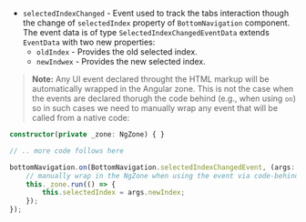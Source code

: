 - `selectedIndexChanged` - Event used to track the tabs interaction though the change of `selectedIndex` property of `BottomNavigation` component. The event data is of type `SelectedIndexChangedEventData` extends `EventData` with two new properties:
    - `oldIndex` - Provides the old selected index.
    - `newIndwex` - Provides the new selected index.

<snippet id='bottom-navigation-events-js'/>
<snippet id='bottom-navigation-events-tsc'/>

> **Note:** Any UI event declared throught the HTML markup will be automatically wrapped in the Angular zone. This is not the case when the events are declared thorugh the code behind (e.g., when using `on`) so in such cases we need to manually wrap any event that will be called from a native code:
```TypeScript
constructor(private _zone: NgZone) { }

// .. more code follows here

bottomNavigation.on(BottomNavigation.selectedIndexChangedEvent, (args: SelectedIndexChangedEventData) => {
    // manually wrap in the NgZone when using the event via code-behind
    this._zone.run(() => {
        this.selectedIndex = args.newIndex;
    });
});